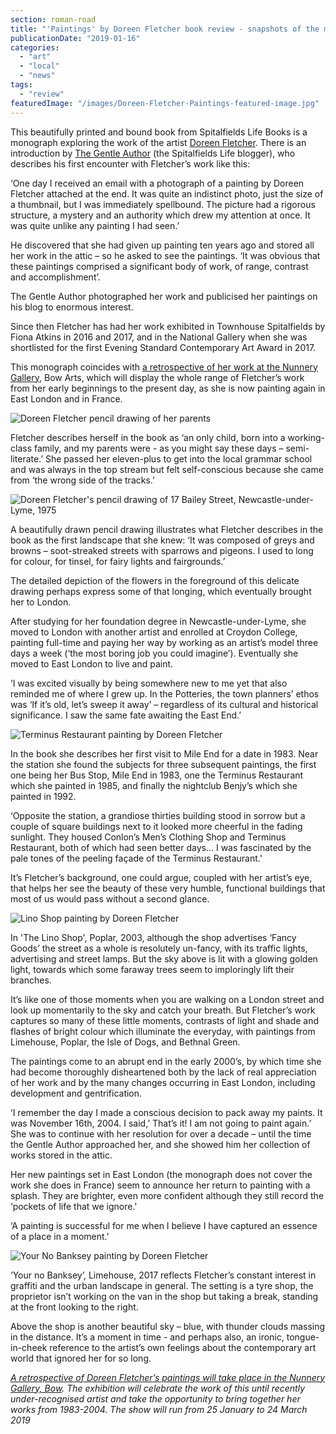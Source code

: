 ```yaml
---
section: roman-road
title: "'Paintings' by Doreen Fletcher book review - snapshots of the moments that pass us by"
publicationDate: "2019-01-16"
categories: 
  - "art"
  - "local"
  - "news"
tags: 
  - "review"
featuredImage: "/images/Doreen-Fletcher-Paintings-featured-image.jpg"
---
```


This beautifully printed and bound book from Spitalfields Life Books is a monograph exploring the work of the artist [Doreen Fletcher](https://romanroadlondon.com/doreen-fletcher-east-london-artist/). There is an introduction by [The Gentle Author](https://spitalfieldslife.com/) (the Spitalfields Life blogger), who describes his first encounter with Fletcher’s work like this:

‘One day I received an email with a photograph of a painting by Doreen Fletcher attached at the end. It was quite an indistinct photo, just the size of a thumbnail, but I was immediately spellbound. The picture had a rigorous structure, a mystery and an authority which drew my attention at once. It was quite unlike any painting I had seen.’

He discovered that she had given up painting ten years ago and stored all her work in the attic – so he asked to see the paintings. ‘It was obvious that these paintings comprised a significant body of work, of range, contrast and accomplishment’.

The Gentle Author photographed her work and publicised her paintings on his blog to enormous interest.

Since then Fletcher has had her work exhibited in Townhouse Spitalfields by Fiona Atkins in 2016 and 2017, and in the National Gallery when she was shortlisted for the first Evening Standard Contemporary Art Award in 2017.

This monograph coincides with [a retrospective of her work at the Nunnery Gallery](https://romanroadlondon.com/event/doreen-fletcher-a-retrospective-exhibition/), Bow Arts, which will display the whole range of Fletcher’s work from her early beginnings to the present day, as she is now painting again in East London and in France.

![Doreen Fletcher pencil drawing of her parents](/images/Doreen-Fletcher-drawing-of-parents-web.jpg)

Fletcher describes herself in the book as ‘an only child, born into a working-class family, and my parents were - as you might say these days – semi-literate.’ She passed her eleven-plus to get into the local grammar school and was always in the top stream but felt self-conscious because she came from ‘the wrong side of the tracks.’

![Doreen Fletcher's pencil drawing of 17 Bailey Street, Newcastle-under-Lyme, 1975](/images/Doreen-Fletcher-drawing-window-cill-web.jpg)

A beautifully drawn pencil drawing illustrates what Fletcher describes in the book as the first landscape that she knew: ‘It was composed of greys and browns – soot-streaked streets with sparrows and pigeons. I used to long for colour, for tinsel, for fairy lights and fairgrounds.’

The detailed depiction of the flowers in the foreground of this delicate drawing perhaps express some of that longing, which eventually brought her to London.

After studying for her foundation degree in Newcastle-under-Lyme, she moved to London with another artist and enrolled at Croydon College, painting full-time and paying her way by working as an artist’s model three days a week (‘the most boring job you could imagine’). Eventually she moved to East London to live and paint.

‘I was excited visually by being somewhere new to me yet that also reminded me of where I grew up. In the Potteries, the town planners’ ethos was ‘If it’s old, let’s sweep it away’ – regardless of its cultural and historical significance. I saw the same fate awaiting the East End.’

![Terminus Restaurant painting by Doreen Fletcher](/images/Terminus-Restaurant.jpg)

In the book she describes her first visit to Mile End for a date in 1983. Near the station she found the subjects for three subsequent paintings, the first one being her Bus Stop, Mile End in 1983, one the Terminus Restaurant which she painted in 1985, and finally the nightclub Benjy’s which she painted in 1992.

‘Opposite the station, a grandiose thirties building stood in sorrow but a couple of square buildings next to it looked more cheerful in the fading sunlight. They housed Conlon’s Men’s Clothing Shop and Terminus Restaurant, both of which had seen better days… I was fascinated by the pale tones of the peeling façade of the Terminus Restaurant.'

It’s Fletcher’s background, one could argue, coupled with her artist’s eye, that helps her see the beauty of these very humble, functional buildings that most of us would pass without a second glance.

![Lino Shop painting by Doreen Fletcher](/images/Lino-Shop.jpg)

In 'The Lino Shop', Poplar, 2003, although the shop advertises ‘Fancy Goods’ the street as a whole is resolutely un-fancy, with its traffic lights, advertising and street lamps. But the sky above is lit with a glowing golden light, towards which some faraway trees seem to imploringly lift their branches.

It’s like one of those moments when you are walking on a London street and look up momentarily to the sky and catch your breath. But Fletcher’s work captures so many of these little moments, contrasts of light and shade and flashes of bright colour which illuminate the everyday, with paintings from Limehouse, Poplar, the Isle of Dogs, and Bethnal Green.

The paintings come to an abrupt end in the early 2000’s, by which time she had become thoroughly disheartened both by the lack of real appreciation of her work and by the many changes occurring in East London, including development and gentrification.

‘I remember the day I made a conscious decision to pack away my paints. It was November 16th, 2004. I said,’ That’s it! I am not going to paint again.’ She was to continue with her resolution for over a decade – until the time the Gentle Author approached her, and she showed him her collection of works stored in the attic.

Her new paintings set in East London (the monograph does not cover the work she does in France) seem to announce her return to painting with a splash. They are brighter, even more confident although they still record the ‘pockets of life that we ignore.'

‘A painting is successful for me when I believe I have captured an essence of a place in a moment.'

![Your No Banksey painting by Doreen Fletcher](/images/Your-No-Banksey.jpg)

‘Your no Banksey’, Limehouse, 2017 reflects Fletcher’s constant interest in graffiti and the urban landscape in general. The setting is a tyre shop, the proprietor isn’t working on the van in the shop but taking a break, standing at the front looking to the right.

Above the shop is another beautiful sky – blue, with thunder clouds massing in the distance. It’s a moment in time - and perhaps also, an ironic, tongue-in-cheek reference to the artist’s own feelings about the contemporary art world that ignored her for so long.

_[A retrospective of Doreen Fletcher’s paintings will take place in the Nunnery Gallery, Bow](https://romanroadlondon.com/event/doreen-fletcher-a-retrospective-exhibition/). The exhibition will celebrate the work of this until recently under-recognised artist and take the opportunity to bring together her works from 1983-2004. The show will run from 25 January to 24 March 2019_

